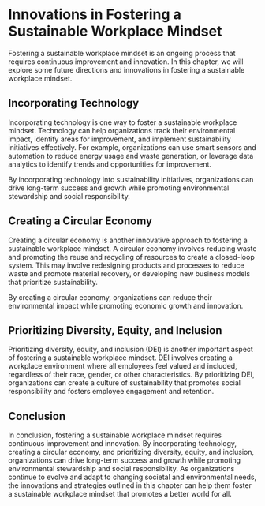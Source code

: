Innovations in Fostering a Sustainable Workplace Mindset
======================================================================================

Fostering a sustainable workplace mindset is an ongoing process that requires continuous improvement and innovation. In this chapter, we will explore some future directions and innovations in fostering a sustainable workplace mindset.

Incorporating Technology
------------------------

Incorporating technology is one way to foster a sustainable workplace mindset. Technology can help organizations track their environmental impact, identify areas for improvement, and implement sustainability initiatives effectively. For example, organizations can use smart sensors and automation to reduce energy usage and waste generation, or leverage data analytics to identify trends and opportunities for improvement.

By incorporating technology into sustainability initiatives, organizations can drive long-term success and growth while promoting environmental stewardship and social responsibility.

Creating a Circular Economy
---------------------------

Creating a circular economy is another innovative approach to fostering a sustainable workplace mindset. A circular economy involves reducing waste and promoting the reuse and recycling of resources to create a closed-loop system. This may involve redesigning products and processes to reduce waste and promote material recovery, or developing new business models that prioritize sustainability.

By creating a circular economy, organizations can reduce their environmental impact while promoting economic growth and innovation.

Prioritizing Diversity, Equity, and Inclusion
---------------------------------------------

Prioritizing diversity, equity, and inclusion (DEI) is another important aspect of fostering a sustainable workplace mindset. DEI involves creating a workplace environment where all employees feel valued and included, regardless of their race, gender, or other characteristics. By prioritizing DEI, organizations can create a culture of sustainability that promotes social responsibility and fosters employee engagement and retention.

Conclusion
----------

In conclusion, fostering a sustainable workplace mindset requires continuous improvement and innovation. By incorporating technology, creating a circular economy, and prioritizing diversity, equity, and inclusion, organizations can drive long-term success and growth while promoting environmental stewardship and social responsibility. As organizations continue to evolve and adapt to changing societal and environmental needs, the innovations and strategies outlined in this chapter can help them foster a sustainable workplace mindset that promotes a better world for all.
